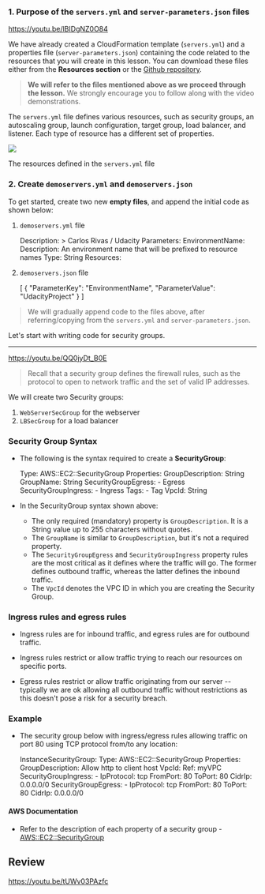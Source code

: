 ### 1\. Purpose of the `servers.yml` and `server-parameters.json` files

https://youtu.be/lBIDgNZ0O84

We have already created a CloudFormation template (`servers.yml`) and a properties file (`server-parameters.json`) containing the code related to the resources that you will create in this lesson. You can download these files either from the **Resources section** or the [Github repository](https://github.com/udacity/nd9991-c2-Infrastructure-as-Code-v1).
> 
> **We will refer to the files mentioned above as we proceed through the lesson.** We strongly encourage you to follow along with the video demonstrations.

The `servers.yml` file defines various resources, such as security groups, an autoscaling group, launch configuration, target group, load balancer, and listener. Each type of resource has a different set of properties.

![](https://video.udacity-data.com/topher/2021/January/60117cd9_screenshot-2021-01-27-at-8.10.04-pm/screenshot-2021-01-27-at-8.10.04-pm.png)

The resources defined in the `servers.yml` file

### 2\. Create `demoservers.yml` and `demoservers.json`

To get started, create two new **empty files**, and append the initial code as shown below:

1. `demoservers.yml` file
    
    Description: > Carlos Rivas / Udacity Parameters: EnvironmentName: Description: An environment name that will be prefixed to resource names Type: String Resources: 

2. `demoservers.json` file
    
    [ { "ParameterKey": "EnvironmentName", "ParameterValue": "UdacityProject" } ] 

> We will gradually append code to the files above, after referring/copying from the `servers.yml` and `server-parameters.json`.

Let's start with writing code for security groups.


____


https://youtu.be/QQ0jyDt_B0E

> Recall that a security group defines the firewall rules, such as the protocol to open to network traffic and the set of valid IP addresses.

We will create two Security groups:

1. `WebServerSecGroup` for the webserver
2. `LBSecGroup` for a load balancer

### Security Group Syntax

* The following is the syntax required to create a **SecurityGroup**:
    
    Type: AWS::EC2::SecurityGroup Properties: GroupDescription: String GroupName: String SecurityGroupEgress: - Egress SecurityGroupIngress: - Ingress Tags: - Tag VpcId: String 

* In the SecurityGroup syntax shown above:
  * The only required (mandatory) property is `GroupDescription`. It is a String value up to 255 characters without quotes.
  * The `GroupName` is similar to `GroupDescription`, but it's not a required property.
  * The `SecurityGroupEgress` and `SecurityGroupIngress` property rules are the most critical as it defines where the traffic will go. The former defines outbound traffic, whereas the latter defines the inbound traffic.
  * The `VpcId` denotes the VPC ID in which you are creating the Security Group.

### Ingress rules and egress rules

* Ingress rules are for inbound traffic, and egress rules are for outbound traffic.

* Ingress rules restrict or allow traffic trying to reach our resources on specific ports.

* Egress rules restrict or allow traffic originating from our server -- typically we are ok allowing all outbound traffic without restrictions as this doesn't pose a risk for a security breach.

### Example

* The security group below with ingress/egress rules allowing traffic on port 80 using TCP protocol from/to any location:
    
    InstanceSecurityGroup: Type: AWS::EC2::SecurityGroup Properties: GroupDescription: Allow http to client host VpcId: Ref: myVPC SecurityGroupIngress: - IpProtocol: tcp FromPort: 80 ToPort: 80 CidrIp: 0.0.0.0/0 SecurityGroupEgress: - IpProtocol: tcp FromPort: 80 ToPort: 80 CidrIp: 0.0.0.0/0

#### AWS Documentation

* Refer to the description of each property of a security group - [AWS::EC2::SecurityGroup](https://docs.aws.amazon.com/AWSCloudFormation/latest/UserGuide/aws-properties-ec2-security-group.html)

## Review

https://youtu.be/tUWv03PAzfc


